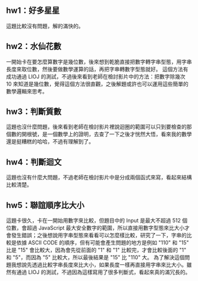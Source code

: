 ## hw1：好多星星
這題比較沒有問題，解的滿快的。

## hw2：水仙花數
一開始卡在要怎麼算數字是幾位數，後來想到乾脆直接把數字轉字串型態，用字串長度來取位數，然後要做數學運算的話，再把字串轉數字型態就好。
這個方法有成功通過 LIOJ 的測試，不過後來看到老師在檢討影片中的方法：把數字除幾次 10 來知道是幾位數，覺得這個方法很直觀，之後解題或許也可以運用這些簡單的數學邏輯來思考。

## hw3：判斷質數
這題也沒什麼問題，後來看到老師在檢討影片裡說迴圈的範圍可以只到要檢查的那個數的開根號，是一個數學上的證明，去查了一下之後才恍然大悟，看來我的數學還是挺糟糕的哈哈，不過有理解到了。

## hw4：判斷迴文
這題也沒有什麼大問題，不過老師在檢討影片中是分成兩個函式來寫，看起來結構比較清楚。

## hw5：聯誼順序比大小
這題卡很久，卡在一開始用數字來比較，但題目中的 Input 是最大不超過 512 個位數，會超過 JavaScript 最大安全數字的範圍，所以直接用數字型態來比大小才會發生錯誤；之後想說用字串型態來看看可以怎麼樣比較，研究了一下，字串的比較是依據 ASCII CODE 的順序，但有可能會產生問題的地方是例如 "110" 和 "15" 比是 "15" 會比較大，因為會先從前面的 "1" 和 "1" 比較完，才會比較後面的 "1" 和 "5"，而因為 "5" 比較大，所以最後結果是 "15" 比 "110" 大。
為了解決這個問題我想說先透過比較字串長度來比大小，如果長度一樣再直接用字串來比大小。雖然有通過 LIOJ 的測試，不過因為這樣寫用了很多判斷式，看起來真的滿冗長的。